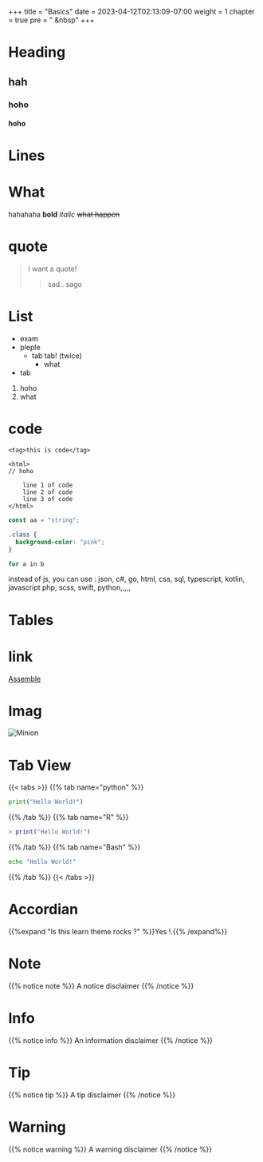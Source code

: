 +++
title = "Basics"
date = 2023-04-12T02:13:09-07:00
weight = 1
chapter = true
pre = "<i class='fas fa-book-open'></i> &nbsp"
+++

# Heading

## hah

### hoho

#### hoho

# Lines

# What

hahahaha **bold** _italic_ ~~what happen~~

# quote

> I want a quote!
>
> > sad..
> > sago

# List

- exam
- pleple
  - tab tab! (twice)
    - what
- tab

1. hoho
2. what

# code

`<tag>this is code</tag>`

```
<html>
// hoho

    line 1 of code
    line 2 of code
    line 3 of code
</html>
```

```js
const aa = "string";
```

```css
.class {
  background-color: "pink";
}
```

```php
for a in b
```

instead of js, you can use
: json, c#, go, html, css, sql, typescript, kotlin, javascript
php, scss, swift, python,,,,,

# Tables

# link

[Assemble](http://assemble.io)

# Imag

![Minion](https://octodex.github.com/images/minion.png)

# Tab View

{{< tabs >}}
{{% tab name="python" %}}

```python
print("Hello World!")
```

{{% /tab %}}
{{% tab name="R" %}}

```R
> print("Hello World!")
```

{{% /tab %}}
{{% tab name="Bash" %}}

```Bash
echo "Hello World!"
```

{{% /tab %}}
{{< /tabs >}}

# Accordian

{{%expand "Is this learn theme rocks ?" %}}Yes !.{{% /expand%}}

# Note

{{% notice note %}}
A notice disclaimer
{{% /notice %}}

# Info

{{% notice info %}}
An information disclaimer
{{% /notice %}}

# Tip

{{% notice tip %}}
A tip disclaimer
{{% /notice %}}

# Warning

{{% notice warning %}}
A warning disclaimer
{{% /notice %}}
